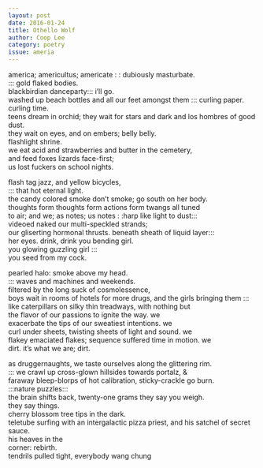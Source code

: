 ```yaml
---
layout: post 
date: 2016-01-24
title: Othello Wolf
author: Coop Lee
category: poetry
issue: ameria
---
```

america; americultus; americate : : dubiously masturbate.  
::: gold flaked bodies.  
blackbirdian danceparty::: i’ll go.  
washed up beach bottles and all our feet amongst them ::: curling paper. curling time.  
teens dream in orchid; they wait for stars and dark and los hombres of good dust.  
they wait on eyes, and on embers; belly belly.  
flashlight shrine.  
we eat acid and strawberries and butter in the cemetery,  
and feed foxes lizards face-first;  
us lost fuckers on school nights.  

flash tag jazz, and yellow bicycles,  
::: that hot eternal light.  
the candy colored smoke don’t smoke; go south on her body.  
thoughts form thoughts form actions form twangs all tuned  
to air; and we; as notes; us notes : :harp like light to dust:::  
videoed naked our multi-speckled strands;  
our gliserting hormonal thrusts. beneath sheath of liquid layer:::  
her eyes. drink, drink you bending girl.  
you glowing guzzling girl :::  
you seed from my cock.  

pearled halo: smoke above my head.  
::: waves and machines and weekends.  
filtered by the long suck of cosmolessence,  
boys wait in rooms of hotels for more drugs, and the girls bringing them :::  
like caterpillars on silky thin treadways, with nothing but  
the flavor of our passions to ignite the way. we  
exacerbate the tips of our sweatiest intentions. we  
curl under sheets, twisting sheets of light and sound. we  
flakey emaciated flakes; sequence suffered time in motion. we  
dirt. it’s what we are; dirt.  

as druggernaughts, we taste ourselves along the glittering rim.  
::: we crawl up cross-glown hillsides towards portalz, &  
faraway bleep-blorps of hot calibration, sticky-crackle go burn.  
:::nature puzzles:::  
the brain shifts back, twenty-one grams they say you weigh.  
they say things.  
cherry blossom tree tips in the dark.  
teletube surfing with an intergalactic pizza priest, and his satchel of secret sauce.  
his heaves in the  
corner: rebirth.  
tendrils pulled tight, everybody wang chung  